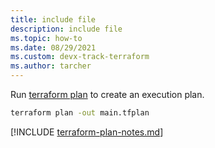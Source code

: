 ```yaml
---
title: include file
description: include file
ms.topic: how-to
ms.date: 08/29/2021
ms.custom: devx-track-terraform
ms.author: tarcher
---
```


Run [terraform plan](https://www.terraform.io/docs/commands/plan.html) to create an execution plan.

```cmd
terraform plan -out main.tfplan
```

[!INCLUDE [terraform-plan-notes.md](terraform-plan-notes.md)]